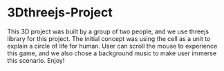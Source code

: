# 3Dthreejs-Project
This 3D project was built by a group of two people, and we use threejs library for this project. The initial concept was using the cell as a unit to explain a circle of life for human. User can scroll the mouse to experience this game, and we also chose a background music to make user immerse this scenario.
Enjoy!
